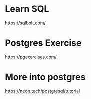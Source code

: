 
# Learn SQL
https://sqlbolt.com/

# Postgres Exercise
https://pgexercises.com/

# More into postgres
https://neon.tech/postgresql/tutorial
